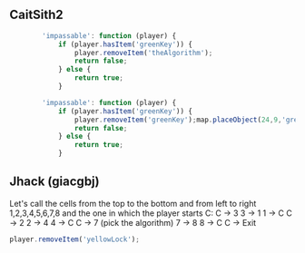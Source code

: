 ## CaitSith2

```javascript
        'impassable': function (player) {
            if (player.hasItem('greenKey')) {
                player.removeItem('theAlgorithm');
                return false;
            } else {
                return true;
            }
```

```javascript
        'impassable': function (player) {
            if (player.hasItem('greenKey')) {
                player.removeItem('greenKey');map.placeObject(24,9,'greenKey');
                return false;
            } else {
                return true;
            }
```

## Jhack (giacgbj)

Let's call the cells from the top to the bottom and from left to right 1,2,3,4,5,6,7,8 and the one in which the player starts C:
C -> 3
3 -> 1
1 -> C
C -> 2
2 -> 4
4 -> C
C -> 7 (pick the algorithm)
7 -> 8 
8 -> C
C -> Exit

```javascript
player.removeItem('yellowLock');
```
